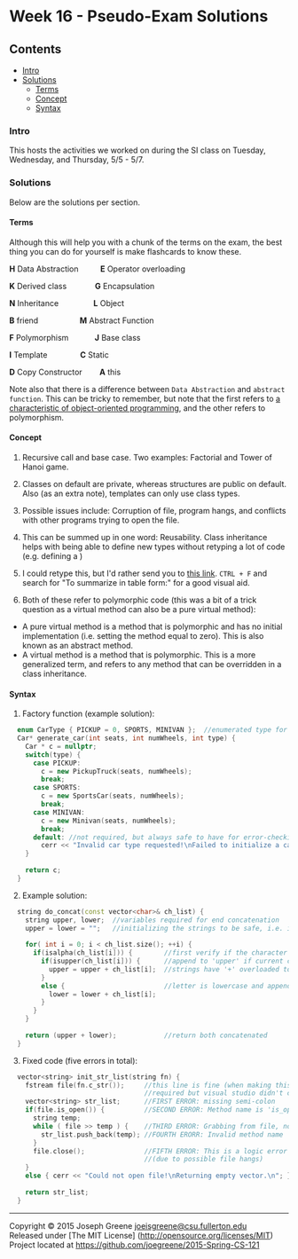 # Week 16 - Pseudo-Exam Solutions

## Contents
- [Intro](#intro)
- [Solutions](#solutions)
  - [Terms](#terms)
  - [Concept](#concept)
  - [Syntax](#syntax)
  
### Intro

This hosts the activities we worked on during the SI class on Tuesday, Wednesday, and Thursday, 5/5 - 5/7.

### Solutions
Below are the solutions per section.

#### Terms
Although this will help you with a chunk of the terms on the exam, the best thing you can do for yourself is 
make flashcards to know these.

__H__ Data Abstraction &nbsp;&nbsp;&nbsp;&nbsp;&nbsp;&nbsp;&nbsp;&nbsp; __E__ Operator overloading

__K__ Derived class &nbsp;&nbsp;&nbsp;&nbsp;&nbsp;&nbsp;&nbsp;&nbsp;&nbsp;&nbsp;&nbsp; __G__ Encapsulation

__N__ Inheritance &nbsp;&nbsp;&nbsp;&nbsp;&nbsp;&nbsp;&nbsp;&nbsp;&nbsp;&nbsp;&nbsp;&nbsp;&nbsp;&nbsp; __L__ Object

__B__ friend &nbsp;&nbsp;&nbsp;&nbsp;&nbsp;&nbsp;&nbsp;&nbsp;&nbsp;&nbsp;&nbsp;&nbsp;&nbsp;&nbsp;&nbsp;&nbsp;&nbsp; __M__ Abstract Function

__F__ Polymorphism &nbsp;&nbsp;&nbsp;&nbsp;&nbsp;&nbsp;&nbsp;&nbsp;&nbsp;&nbsp; __J__ Base class

__I__ Template &nbsp;&nbsp;&nbsp;&nbsp;&nbsp;&nbsp;&nbsp;&nbsp;&nbsp;&nbsp;&nbsp;&nbsp;&nbsp; __C__ Static

__D__ Copy Constructor &nbsp;&nbsp;&nbsp;&nbsp;&nbsp;&nbsp; __A__ this

Note also that there is a difference between `Data Abstraction` and `abstract function`. This can be tricky to remember, but note that 
the first refers to [a characteristic of object-oriented programming](http://www.tutorialspoint.com/cplusplus/cpp_data_abstraction.htm), and the other refers to polymorphism.

#### Concept
1) Recursive call and base case. Two examples: Factorial and Tower of Hanoi game.

2) Classes on default are private, whereas structures are public on default. Also (as an extra note), templates can only use class types.

3) Possible issues include: Corruption of file, program hangs, and conflicts with other programs trying to open the file.

4) This can be summed up in one word: Reusability. Class inheritance helps with being able to define new types without retyping a lot of code 
(e.g. defining a )

5) I could retype this, but I'd rather send you to [this link](http://www.learncpp.com/cpp-tutorial/115-inheritance-and-access-specifiers/). 
`CTRL + F` and search for "To summarize in table form:" for a good visual aid.

6) Both of these refer to polymorphic code (this was a bit of a trick question as a virtual method can also be a pure virtual method):
- A pure virtual method is a method that is polymorphic and has no initial implementation (i.e. setting the method equal to zero). This is also known as an abstract method.
- A virtual method is a method that is polymorphic. This is a more generalized term, and refers to any method that can be overridden in a class inheritance.

#### Syntax
1) Factory function (example solution):

```C++
  enum CarType { PICKUP = 0, SPORTS, MINIVAN };  //enumerated type for convenience
  Car* generate_car(int seats, int numWheels, int type) {
    Car * c = nullptr;
    switch(type) {
      case PICKUP:
        c = new PickupTruck(seats, numWheels);
        break;
      case SPORTS:
        c = new SportsCar(seats, numWheels);
        break;
      case MINIVAN:
        c = new Minivan(seats, numWheels);
        break;
      default: //not required, but always safe to have for error-checking
        cerr << "Invalid car type requested!\nFailed to initialize a car from user specs.\n";
    }
    
    return c;
  }
```

2) Example solution:

```C++
  string do_concat(const vector<char>& ch_list) {
    string upper, lower;  //variables required for end concatenation
    upper = lower = "";   //initializing the strings to be safe, i.e. if no default initialization is made
    
    for( int i = 0; i < ch_list.size(); ++i) {
      if(isalpha(ch_list[i])) {        //first verify if the character is a letter
        if(isupper(ch_list[i])) {      //append to 'upper' if current character is uppercase letter
          upper = upper + ch_list[i];  //strings have '+' overloaded to add strings/char to a string
        }
        else {                         //letter is lowercase and append it to 'lower'
          lower = lower + ch_list[i];
        }
      }
    }
    
    return (upper + lower);            //return both concatenated
  }
```

3) Fixed code (five errors in total):

```C++
  vector<string> init_str_list(string fn) {
    fstream file(fn.c_str());     //this line is fine (when making this I figured 'ios::in' was 
                                  //required but visual studio didn't care)
    vector<string> str_list;      //FIRST ERROR: missing semi-colon
    if(file.is_open()) {          //SECOND ERROR: Method name is 'is_open', not 'open'
      string temp;
      while ( file >> temp ) {    //THIRD ERROR: Grabbing from file, not console input
        str_list.push_back(temp); //FOURTH ERORR: Invalid method name 'add'; should be 'push_back'
      }
      file.close();               //FIFTH ERROR: This is a logic error and should not be forgotten 
                                  //(due to possible file hangs)
    }
    else { cerr << "Could not open file!\nReturning empty vector.\n"; }
    
    return str_list;
  }
```

-------------------------------------------------------------------------------

Copyright &copy; 2015 Joseph Greene <joeisgreene@csu.fullerton.edu>  
Released under [The MIT License] (http://opensource.org/licenses/MIT)  
Project located at <https://github.com/joegreene/2015-Spring-CS-121>
